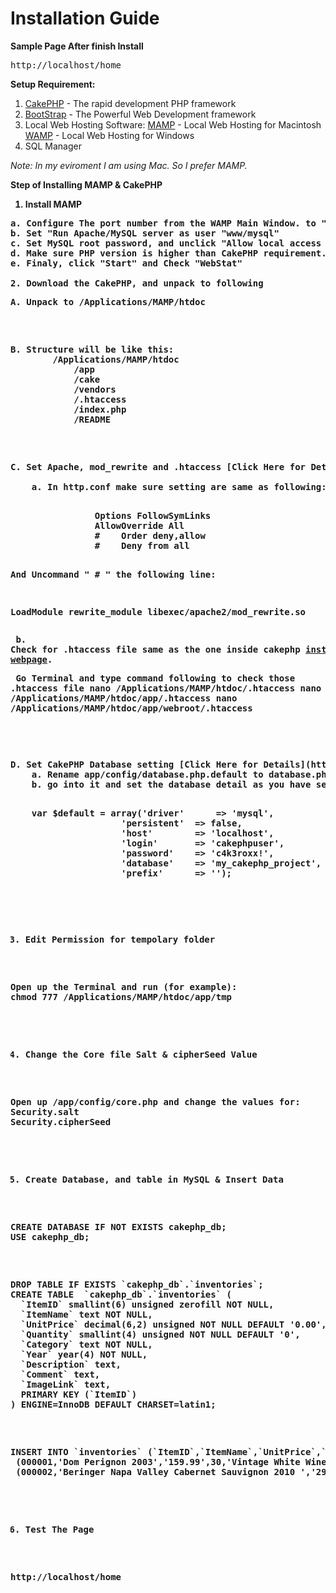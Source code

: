 Installation Guide
==================
<b>Sample Page After finish Install</b>
<pre>http://localhost/home</pre>

<b>Setup Requirement:</b>

1. [CakePHP](http://www.cakephp.org) - The rapid development PHP framework
2. [BootStrap](http://twitter.github.io/bootstrap/index.html) - The Powerful Web Development framework 
3. Local Web Hosting Software:
		[MAMP](http://www.mamp.info/) - Local Web Hosting for Macintosh
		[WAMP](http://www.wampserver.com) - Local Web Hosting for Windows
4. SQL Manager

<i>Note: In my eviroment I am using Mac. So I prefer MAMP.</i> 

<b>Step of Installing MAMP & CakePHP<b>

1. Install MAMP
<pre>
a. Configure The port number from the WAMP Main Window. to "MAMP Port"
b. Set "Run Apache/MySQL server as user "www/mysql"
c. Set MySQL root password, and unclick "Allow local access only"
d. Make sure PHP version is higher than CakePHP requirement. For myself, I am using PHP 5.4.10
e. Finaly, click "Start" and Check "WebStat"

2. Download the CakePHP, and unpack to following
<pre>
A. Unpack to /Applications/MAMP/htdoc
</pre>
<pre>
B. Structure will be like this:
		/Applications/MAMP/htdoc
		    /app
		    /cake
		    /vendors
		    /.htaccess
		    /index.php
		    /README
</pre>
<pre>
C. Set Apache, mod_rewrite and .htaccess [Click Here for Details](http://book.cakephp.org/1.2/en/The-Manual/Developing-with-CakePHP/Installation.html#apache-and-mod-rewrite-and-htaccess)
		
	a. In http.conf make sure setting are same as following:<pre>
			<Directory />
				Options FollowSymLinks
				AllowOverride All
				#    Order deny,allow
				#    Deny from all
			</Directory></pre>And Uncommand " # " the following line:<pre>
LoadModule rewrite_module libexec/apache2/mod_rewrite.so
</pre>
b. Check for .htaccess file same as the one inside cakephp [installtion webpage](http://book.cakephp.org/1.2/en/The-Manual/Developing-with-CakePHP/Installation.html#apache-and-mod-rewrite-and-htaccess).<pre>
Go Terminal and type command following to check those .htaccess file
nano /Applications/MAMP/htdoc/.htaccess
nano /Applications/MAMP/htdoc/app/.htaccess
nano /Applications/MAMP/htdoc/app/webroot/.htaccess
</pre>
</pre>
<pre>
D. Set CakePHP Database setting [Click Here for Details](http://book.cakephp.org/1.2/en/The-Manual/Developing-with-CakePHP/Configuration.html)
	a. Rename app/config/database.php.default to database.php
	b. go into it and set the database detail as you have set in your sql database:
<pre>          
	var $default = array('driver'      => 'mysql',
	                 'persistent'  => false,
	                 'host'        => 'localhost',
	                 'login'       => 'cakephpuser',
	                 'password'    => 'c4k3roxx!',
	                 'database'    => 'my_cakephp_project',
	                 'prefix'      => '');
</pre></pre>
3. Edit Permission for tempolary folder
<pre>
Open up the Terminal and run (for example):
chmod 777 /Applications/MAMP/htdoc/app/tmp
</pre>
4. Change the Core file Salt & cipherSeed Value
<pre>
Open up /app/config/core.php and change the values for:
Security.salt
Security.cipherSeed
</pre>
5. Create Database, and table in MySQL & Insert Data
<pre>
CREATE DATABASE IF NOT EXISTS cakephp_db;
USE cakephp_db;
</pre>
<pre>
DROP TABLE IF EXISTS `cakephp_db`.`inventories`;
CREATE TABLE  `cakephp_db`.`inventories` (
  `ItemID` smallint(6) unsigned zerofill NOT NULL,
  `ItemName` text NOT NULL,
  `UnitPrice` decimal(6,2) unsigned NOT NULL DEFAULT '0.00',
  `Quantity` smallint(4) unsigned NOT NULL DEFAULT '0',
  `Category` text NOT NULL,
  `Year` year(4) NOT NULL,
  `Description` text,
  `Comment` text,
  `ImageLink` text,
  PRIMARY KEY (`ItemID`)
) ENGINE=InnoDB DEFAULT CHARSET=latin1;
</pre>
<pre>
INSERT INTO `inventories` (`ItemID`,`ItemName`,`UnitPrice`,`Quantity`,`Category`,`Year`,`Description`,`Comment`,`ImageLink`) VALUES 
 (000001,'Dom Perignon 2003','159.99',30,'Vintage White Wine',2003,'The bouquet spirals through a light-filled, floral softness to the gritty minerality that epitomises Dom Perignon, evocative of candied fruit, plant life and exquisite camphor leaf freshness, and finally plunges into darkness, spices and licorice root.',NULL,'cache.wine.com/labels/114639m.jpg'),
 (000002,'Beringer Napa Valley Cabernet Sauvignon 2010 ','29.99',50,'Red Wine',2010,'Beringers Napa Valley Cabernet Sauvignon is crafted to reflect the Napa Valley appellation. This wine is evocative of the rich terroir of the vineyards, but is still immediately approachable and appealing. ',NULL,'cache1.wine.com/labels/121945m.jpg');
</pre>
6. Test The Page
<pre>
http://localhost/home
</pre>
